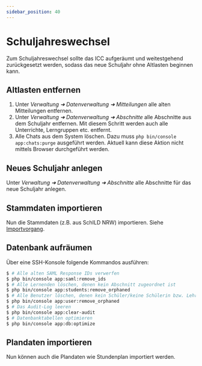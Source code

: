 ```yaml
---
sidebar_position: 40
---
```


# Schuljahreswechsel

Zum Schuljahreswechsel sollte das ICC aufgeräumt und weitestgehend zurückgesetzt werden, sodass das neue Schuljahr
ohne Altlasten beginnen kann.

## Altlasten entfernen

1. Unter *Verwaltung ➜ Datenverwaltung ➜ Mitteilungen* alle alten Mitteilungen entfernen.
2. Unter *Verwaltung ➜ Datenverwaltung ➜ Abschnitte* alle Abschnitte aus dem Schuljahr entfernen. Mit diesem Schritt
werden auch alle Unterrichte, Lerngruppen etc. entfernt.
3. Alle Chats aus dem System löschen. Dazu muss `php bin/console app:chats:purge` ausgeführt werden. Aktuell kann diese
Aktion nicht mittels Browser durchgeführt werden.

## Neues Schuljahr anlegen

Unter *Verwaltung ➜ Datenverwaltung ➜ Abschnitte* alle Abschnitte für das neue Schuljahr anlegen.

## Stammdaten importieren

Nun die Stammdaten (z.B. aus SchILD NRW) importieren. Siehe [Importvorgang](../import/schild).

## Datenbank aufräumen

Über eine SSH-Konsole folgende Kommandos ausführen:

```bash
$ # Alle alten SAML Response IDs verwerfen
$ php bin/console app:saml:remove_ids
$ # Alle Lernenden löschen, denen kein Abschnitt zugeordnet ist
$ php bin/console app:students:remove_orphaned
$ # Alle Benutzer löschen, denen kein Schüler/keine Schülerin bzw. Lehrkraft zugeordnet ist
$ php bin/console app:user:remove_orphaned
$ # Das Audit-Log leeren
$ php bin/console app:clear-audit
$ # Datenbanktabellen optimieren
$ php bin/console app:db:optimize
```

## Plandaten importieren

Nun können auch die Plandaten wie Stundenplan importiert werden.